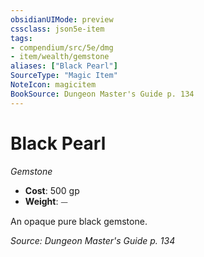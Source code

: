 ```yaml
---
obsidianUIMode: preview
cssclass: json5e-item
tags:
- compendium/src/5e/dmg
- item/wealth/gemstone
aliases: ["Black Pearl"]
SourceType: "Magic Item"
NoteIcon: magicitem
BookSource: Dungeon Master's Guide p. 134
---
```

# Black Pearl
*Gemstone*  

- **Cost**: 500 gp
- **Weight**: ⏤

An opaque pure black gemstone.

*Source: Dungeon Master's Guide p. 134*